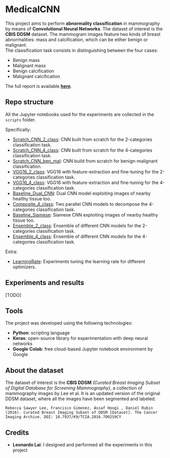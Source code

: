 # MedicalCNN

This project aims to perform **abnormality classification** in mammography by means of **Convolutional Neural Networks**. The dataset of interest is the **CBIS DDSM** dataset. The mammogram images feature two kinds of breast abnormalities: mass and calcification, which can be either benign or malignant.  
The classification task consists in distinguishing between the four cases:

- Benign mass
- Malignant mass
- Benign calcification
- Malignant calcification

The full report is available [**here**](https://github.com/leoll2/MedicalCNN/blob/master/report.pdf).

## Repo structure

All the Jupyter notebooks used for the experiments are collected in the `scripts` folder.

Specifically:

- [Scratch_CNN_2_class](https://github.com/leoll2/MedicalCNN/blob/master/scripts/Scratch_CNN_2_class.ipynb): CNN built from scratch for the 2-categories classification task.
- [Scratch_CNN_4_class](https://github.com/leoll2/MedicalCNN/blob/master/scripts/Scratch_CNN_4_class.ipynb): CNN built from scratch for the 4-categories classification task.
- [Scratch_CNN_ben_mal](https://github.com/leoll2/MedicalCNN/blob/master/scripts/Scratch_CNN_ben_mal.ipynb): CNN build from scratch for benign-malignant classification.
- [VGG16_2_class](https://github.com/leoll2/MedicalCNN/blob/master/scripts/VGG16_2_class.ipynb): VGG16 with feature-extraction and fine-tuning for the 2-categories classification task.
- [VGG16_4_class](https://github.com/leoll2/MedicalCNN/blob/master/scripts/VGG16_4_class.ipynb): VGG16 with feature-extraction and fine-tuning for the 4-categories classification task.
- [Baseline_Dual_CNN](https://github.com/leoll2/MedicalCNN/blob/master/scripts/Baseline_Dual_CNN.ipynb): Dual CNN model exploiting images of nearby healthy tissue too.
- [Composite_4_class](https://github.com/leoll2/MedicalCNN/blob/master/scripts/Composite_4_class.ipynb): Two parallel CNN models to decompose the 4-categories classification task.
- [Baseline_Siamese](https://github.com/leoll2/MedicalCNN/blob/master/scripts/Baseline_Siamese.ipynb): Siamese CNN exploiting images of nearby healthy tissue too.
- [Ensemble_2_class](https://github.com/leoll2/MedicalCNN/blob/master/scripts/Ensemble_2_class.ipynb): Ensemble of different CNN models for the 2-categories classification task.
- [Ensemble_4_class](https://github.com/leoll2/MedicalCNN/blob/master/scripts/Ensemble_2_class.ipynb): Ensemble of different CNN models for the 4-categories classification task.

Extra: 

- [LearningRate](https://github.com/leoll2/MedicalCNN/blob/master/scripts/LearningRate.ipynb): Experiments tuning the learning rate for different optimizers.

## Experiments and results

[TODO]

## Tools

The project was developed using the following technologies:
- **Python**: scripting language
- **Keras**: open-source library for experimentation with deep neural networks
- **Google Colab**: free cloud-based Jupyter notebook environment by Google


## About the dataset

The dataset of interest is the **CBIS DDSM** *(Curated Breast Imaging Subset of Digital Database for Screening Mammography)*, a collection of mammography images by Lee et al. It is an updated version of the original DDSM dataset, where all the images have been segmented and labeled.
```
Rebecca Sawyer Lee, Francisco Gimenez, Assaf Hoogi , Daniel Rubin  (2016). Curated Breast Imaging Subset of DDSM [Dataset]. The Cancer Imaging Archive. DOI: 10.7937/K9/TCIA.2016.7O02S9CY
```

## Credits

- **Leonardo Lai**: I designed and performed all the experiments in this project
